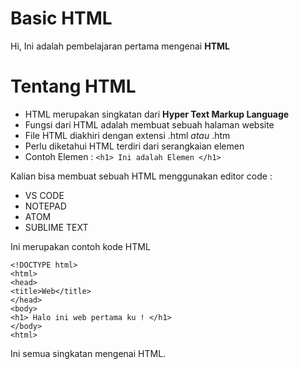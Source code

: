 # Basic HTML
Hi, Ini adalah pembelajaran pertama mengenai <b>HTML</b>

# Tentang HTML
- HTML merupakan singkatan dari <b>Hyper Text Markup Language </b>
- Fungsi dari HTML adalah membuat sebuah halaman website
- File HTML diakhiri dengan extensi .html _atau_ .htm
- Perlu diketahui HTML terdiri dari serangkaian elemen
- Contoh Elemen : ```<h1> Ini adalah Elemen </h1>```

Kalian bisa membuat sebuah HTML menggunakan editor code :
- VS CODE
- NOTEPAD
- ATOM
- SUBLIME TEXT

Ini merupakan contoh kode HTML 
```
<!DOCTYPE html>
<html>
<head>
<title>Web</title>
</head>
<body>
<h1> Halo ini web pertama ku ! </h1>
</body>
<html>
```

Ini semua singkatan mengenai HTML.
